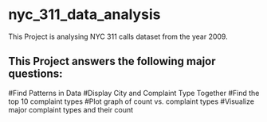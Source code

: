 # nyc_311_data_analysis
This Project is analysing NYC 311 calls dataset from the year 2009.   

## This Project answers the following major questions:
 
 #Find Patterns in Data
 #Display City and Complaint Type Together
 #Find the top 10 complaint types
 #Plot graph of count vs. complaint types
 #Visualize major complaint types and their count
